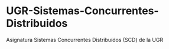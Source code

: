 # UGR-Sistemas-Concurrentes-Distribuidos
Asignatura Sistemas Concurrentes Distribuídos (SCD) de la UGR
